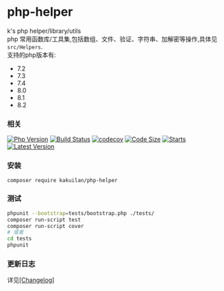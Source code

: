 # php-helper

k's php helper/library/utils  
php 常用函数库/工具集,包括数组、文件、验证、字符串、加解密等操作,具体见`src/Helpers`.  
支持的php版本有:

- 7.2
- 7.3
- 7.4
- 8.0
- 8.1
- 8.2

### 相关

[![Php Version](https://img.shields.io/badge/php-%3E=7.2-brightgreen.svg)](https://secure.php.net/)
[![Build Status](https://github.com/kakuilan/php-helper/workflows/helper-test/badge.svg)](https://github.com/kakuilan/php-helper/actions)
[![codecov](https://codecov.io/gh/kakuilan/php-helper/branch/master/graph/badge.svg)](https://codecov.io/gh/kakuilan/php-helper)
[![Code Size](https://img.shields.io/github/languages/code-size/kakuilan/php-helper.svg?style=flat-square)](https://github.com/kakuilan/php-helper)
[![Starts](https://img.shields.io/github/stars/kakuilan/php-helper.svg)](https://github.com/kakuilan/php-helper)
[![Latest Version](https://img.shields.io/packagist/v/kakuilan/php-helper.svg)](https://packagist.org/packages/kakuilan/php-helper)

### 安装

```shell
composer require kakuilan/php-helper
```

### 测试

```sh
phpunit --bootstrap=tests/bootstrap.php ./tests/
composer run-script test
composer run-script cover
# 或者
cd tests
phpunit
```

### 更新日志

详见[[Changelog]](/docs/changelog.md)


